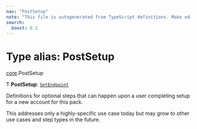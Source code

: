 ```yaml
---
nav: "PostSetup"
note: "This file is autogenerated from TypeScript definitions. Make edits to the comments in the TypeScript file and then run `make docs` to regenerate this file."
search:
  boost: 0.1
---
```

# Type alias: PostSetup

[core](../modules/core.md).PostSetup

Ƭ **PostSetup**: [`SetEndpoint`](../interfaces/core.SetEndpoint.md)

Definitions for optional steps that can happen upon a user completing setup
for a new account for this pack.

This addresses only a highly-specific use case today but may grow to other
use cases and step types in the future.
